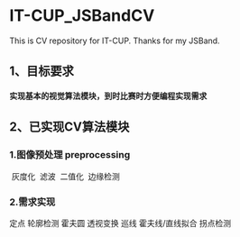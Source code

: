 # IT-CUP_JSBandCV
This is CV repository for IT-CUP. Thanks for my JSBand.



## 1、目标要求

#### 实现基本的视觉算法模块，到时比赛时方便编程实现需求



## 2、已实现CV算法模块

### 1.图像预处理 preprocessing

​	灰度化 
​	滤波
​	二值化
​	边缘检测



### 2.需求实现

定点
	轮廓检测
	霍夫圆
	透视变换
巡线
	霍夫线/直线拟合
		拐点检测
